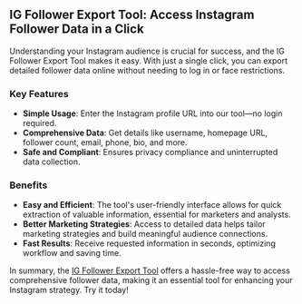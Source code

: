 ## IG Follower Export Tool: Access Instagram Follower Data in a Click

Understanding your Instagram audience is crucial for success, and the IG Follower Export Tool makes it easy. With just a single click, you can export detailed follower data online without needing to log in or face restrictions.

### Key Features
- **Simple Usage**: Enter the Instagram profile URL into our tool—no login required.
- **Comprehensive Data**: Get details like username, homepage URL, follower count, email, phone, bio, and more.
- **Safe and Compliant**: Ensures privacy compliance and uninterrupted data collection.

### Benefits

- **Easy and Efficient**: The tool's user-friendly interface allows for quick extraction of valuable information, essential for marketers and analysts.
- **Better Marketing Strategies**: Access to detailed data helps tailor marketing strategies and build meaningful audience connections.
- **Fast Results**: Receive requested information in seconds, optimizing workflow and saving time.

In summary, the [IG Follower Export Tool](https://igexporter.net) offers a hassle-free way to access comprehensive follower data, making it an essential tool for enhancing your Instagram strategy. Try it today!
